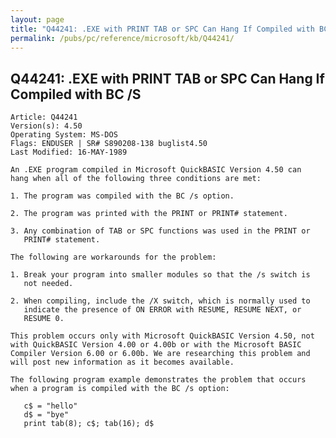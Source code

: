 ```yaml
---
layout: page
title: "Q44241: .EXE with PRINT TAB or SPC Can Hang If Compiled with BC /S"
permalink: /pubs/pc/reference/microsoft/kb/Q44241/
---
```


## Q44241: .EXE with PRINT TAB or SPC Can Hang If Compiled with BC /S

	Article: Q44241
	Version(s): 4.50
	Operating System: MS-DOS
	Flags: ENDUSER | SR# S890208-138 buglist4.50
	Last Modified: 16-MAY-1989
	
	An .EXE program compiled in Microsoft QuickBASIC Version 4.50 can
	hang when all of the following three conditions are met:
	
	1. The program was compiled with the BC /s option.
	
	2. The program was printed with the PRINT or PRINT# statement.
	
	3. Any combination of TAB or SPC functions was used in the PRINT or
	   PRINT# statement.
	
	The following are workarounds for the problem:
	
	1. Break your program into smaller modules so that the /s switch is
	   not needed.
	
	2. When compiling, include the /X switch, which is normally used to
	   indicate the presence of ON ERROR with RESUME, RESUME NEXT, or
	   RESUME 0.
	
	This problem occurs only with Microsoft QuickBASIC Version 4.50, not
	with QuickBASIC Version 4.00 or 4.00b or with the Microsoft BASIC
	Compiler Version 6.00 or 6.00b. We are researching this problem and
	will post new information as it becomes available.
	
	The following program example demonstrates the problem that occurs
	when a program is compiled with the BC /s option:
	
	   c$ = "hello"
	   d$ = "bye"
	   print tab(8); c$; tab(16); d$
